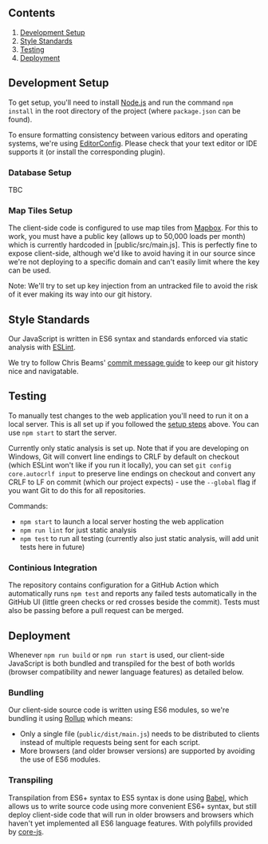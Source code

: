 ## Contents
1. [Development Setup](#development-setup)
2. [Style Standards](#style-standards)
3. [Testing](#testing)
4. [Deployment](#deployment)

## Development Setup

To get setup, you'll need to install [Node.js](https://nodejs.org) and run the command `npm install` in the root directory of the project (where `package.json` can be found).

To ensure formatting consistency between various editors and operating systems, we're using [EditorConfig](https://editorconfig.org). Please check that your text editor or IDE supports it (or install the corresponding plugin).

### Database Setup

TBC

### Map Tiles Setup

The client-side code is configured to use map tiles from [Mapbox](https://www.mapbox.com). For this to work, you must have a public key (allows up to 50,000 loads per month) which is currently hardcoded in [public/src/main.js]. This is perfectly fine to expose client-side, although we'd like to avoid having it in our source since we're not deploying to a specific domain and can't easily limit where the key can be used.

Note: We'll try to set up key injection from an untracked file to avoid the risk of it ever making its way into our git history.

## Style Standards

Our JavaScript is written in ES6 syntax and standards enforced via static analysis with [ESLint](https://eslint.org).

We try to follow Chris Beams' [commit message guide](https://chris.beams.io/posts/git-commit) to keep our git history nice and navigatable.

## Testing

To manually test changes to the web application you'll need to run it on a local server. This is all set up if you followed the [setup steps](#development-setup) above. You can use `npm start` to start the server.

Currently only static analysis is set up. Note that if you are developing on Windows, Git will convert line endings to CRLF by default on checkout (which ESLint won't like if you run it locally), you can set `git config core.autocrlf input` to preserve line endings on checkout and convert any CRLF to LF on commit (which our project expects) - use the `--global` flag if you want Git to do this for all repositories.

Commands:
- `npm start` to launch a local server hosting the web application
- `npm run lint` for just static analysis
- `npm test` to run all testing (currently also just static analysis, will add unit tests here in future)

### Continious Integration

The repository contains configuration for a GitHub Action which automatically runs `npm test` and reports any failed tests automatically in the GitHub UI (little green checks or red crosses beside the commit). Tests must also be passing before a pull request can be merged.

## Deployment

Whenever `npm run build` or `npm run start` is used, our client-side JavaScript is both bundled and transpiled for the best of both worlds (browser compatibility and newer language features) as detailed below.

### Bundling

Our client-side source code is written using ES6 modules, so we're bundling it using [Rollup](https://rollupjs.org) which means:
- Only a single file (`public/dist/main.js`) needs to be distributed to clients instead of multiple requests being sent for each script.
- More browsers (and older browser versions) are supported by avoiding the use of ES6 modules.

### Transpiling

Transpilation from ES6+ syntax to ES5 syntax is done using [Babel](https://babeljs.io), which allows us to write source code using more convenient ES6+ syntax, but still deploy client-side code that will run in older browsers and browsers which haven't yet implemented all ES6 language features. With polyfills provided by [core-js](https://www.npmjs.com/package/core-js).

